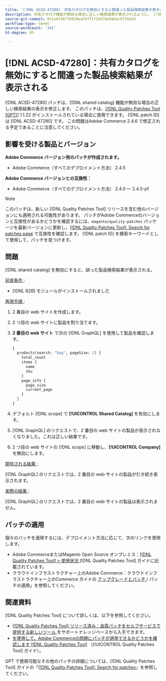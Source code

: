 ```yaml
---
title: '[!DNL ACSD-47280]：共有カタログを無効にすると間違った製品検索結果が表示される'
description: 共有カタログ機能が無効な場合に正しい検索結果が表示されるように、 [!DNL ACSD-47280] patch を適用して修正します。
source-git-commit: 011a6f46f76029eaf67f172b576e58dac9710a3d
workflow-type: tm+mt
source-wordcount: '341'
ht-degree: 0%

---
```


# [!DNL ACSD-47280]：共有カタログを無効にすると間違った製品検索結果が表示される

[!DNL ACSD-47280] パッチは、[!DNL shared catalog] 機能が無効な場合の正しい検索結果の表示を修正します。 このパッチは、[[!DNL Quality Patches Tool (QPT)]](https://experienceleague.adobe.com/en/docs/commerce-operations/tools/quality-patches-tool/quality-patches-tool-to-self-serve-quality-patches) 1.1.22 がインストールされている場合に使用できます。 [!DNL patch ID] は [!DNL ACSD-47280] です。 この問題はAdobe Commerce 2.4.6 で修正される予定であることに注意してください。

## 影響を受ける製品とバージョン

**Adobe Commerce バージョン用のパッチが作成されます。**
* Adobe Commerce（すべてのデプロイメント方法） 2.4.5

**Adobe Commerce バージョンとの互換性：**
* Adobe Commerce（すべてのデプロイメント方法） 2.4.0 ～ 2.4.5-p1

>[!NOTE]
>
>このパッチは、新しい [!DNL Quality Patches Tool] リリースを含む他のバージョンにも適用される可能性があります。 パッチがAdobe Commerceのバージョンと互換性があるかどうかを確認するには、`magento/quality-patches` パッケージを最新バージョンに更新し、[[!DNL Quality Patches Tool]: Search for patches page](https://experienceleague.adobe.com/tools/commerce-quality-patches/index.html) で互換性を確認します。 [!DNL patch ID] を検索キーワードとして使用して、パッチを見つけます。

## 問題

[!DNL shared catalog] を無効にすると、誤った製品検索結果が表示される。

<u> 前提条件 </u>:

* [!DNL B2B] モジュールがインストールされました

<u> 再現手順 </u>:

1. 2 番目の web サイトを作成します。
1. 2 つ目の web サイトに製品を割り当てます。
1. **2 番目の web サイト** で次の [!DNL GraphQL] を使用して製品を確認します。

   ```GraphQL
   {
     products(search: "bag", pageSize: 2) {
       total_count
       items {
         name
         sku
       }
       page_info {
         page_size
         current_page
       }
     }
   }
   ```

1. デフォルト [!DNL scope] で **[!UICONTROL Shared Catalog]** を有効にします。
1. [!DNL GraphQL] のリクエストで、2 番目の web サイトの製品が表示されなくなりました。これは正しい結果です。
1. 2 つ目の web サイトの [!DNL scope] に移動し、**[!UICONTROL Company]** を無効にします。

<u> 期待される結果 </u>:

[!DNL GraphQL] のリクエストでは、2 番目の web サイトの製品が引き続き表示されます。

<u> 実際の結果 </u>:

[!DNL GraphQL] のリクエストでは、2 番目の web サイトの製品は表示されません。

## パッチの適用

個々のパッチを適用するには、デプロイメント方法に応じて、次のリンクを使用します。

* Adobe CommerceまたはMagento Open Source オンプレミス：[[!DNL Quality Patches Tool] > 使用状況 ](/help/tools/quality-patches-tool/usage.md)[!DNL Quality Patches Tool] ガイドに記載されています。
* クラウドインフラストラクチャー上のAdobe Commerce：クラウドインフラストラクチャー上のCommerce ガイドの [ アップグレードとパッチ ](https://experienceleague.adobe.com/docs/commerce-cloud-service/user-guide/develop/upgrade/apply-patches.html)/ パッチの適用」を参照してください。

## 関連資料

[!DNL Quality Patches Tool] について詳しくは、以下を参照してください。

* [[!DNL Quality Patches Tool]  リリース済み：品質パッチをセルフサービスで提供する新しいツール ](https://experienceleague.adobe.com/en/docs/commerce-operations/tools/quality-patches-tool/quality-patches-tool-to-self-serve-quality-patches) をサポートナレッジベースから入手できます。
* [ を使用して、Adobe Commerceの問題にパッチが適用できるかどうかを確認します  [!DNL Quality Patches Tool]](/help/tools/quality-patches-tool/patches-available-in-qpt/check-patch-for-magento-issue-with-magento-quality-patches.md) （[!UICONTROL Quality Patches Tool] ガイド）。


QPT で使用可能なその他のパッチの詳細については、[!DNL Quality Patches Tool] ガイドの「[[!DNL Quality Patches Tool]: Search for patches](https://experienceleague.adobe.com/tools/commerce-quality-patches/index.html)」を参照してください。
